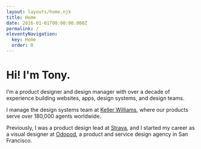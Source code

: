 ```yaml
---
layout: layouts/home.njk
title: Home
date: 2016-01-01T00:00:00.000Z
permalink: /
eleventyNavigation:
  key: Home
  order: 0
---
```

# Hi! I'm Tony.

I’m a product designer and design manager with over a decade of experience building websites, apps, design systems, and design teams. 

I manage the design systems team at [Keller Williams](https://kw.com), where our products serve over 180,000 agents worldwide.

Previously, I was a product design lead at [Strava](https://strava.com), and I started my career as a visual designer at [Odopod](http://odopod.com), a product and service design agency in San Francisco.